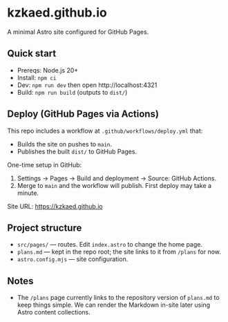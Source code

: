 # kzkaed.github.io

A minimal Astro site configured for GitHub Pages.

## Quick start
- Prereqs: Node.js 20+
- Install: `npm ci`
- Dev: `npm run dev` then open http://localhost:4321
- Build: `npm run build` (outputs to `dist/`)

## Deploy (GitHub Pages via Actions)
This repo includes a workflow at `.github/workflows/deploy.yml` that:
- Builds the site on pushes to `main`.
- Publishes the built `dist/` to GitHub Pages.

One-time setup in GitHub:
1. Settings → Pages → Build and deployment → Source: GitHub Actions.
2. Merge to `main` and the workflow will publish. First deploy may take a minute.

Site URL: https://kzkaed.github.io

## Project structure
- `src/pages/` — routes. Edit `index.astro` to change the home page.
- `plans.md` — kept in the repo root; the site links to it from `/plans` for now.
- `astro.config.mjs` — site configuration.

## Notes
- The `/plans` page currently links to the repository version of `plans.md` to keep things simple. We can render the Markdown in-site later using Astro content collections.
